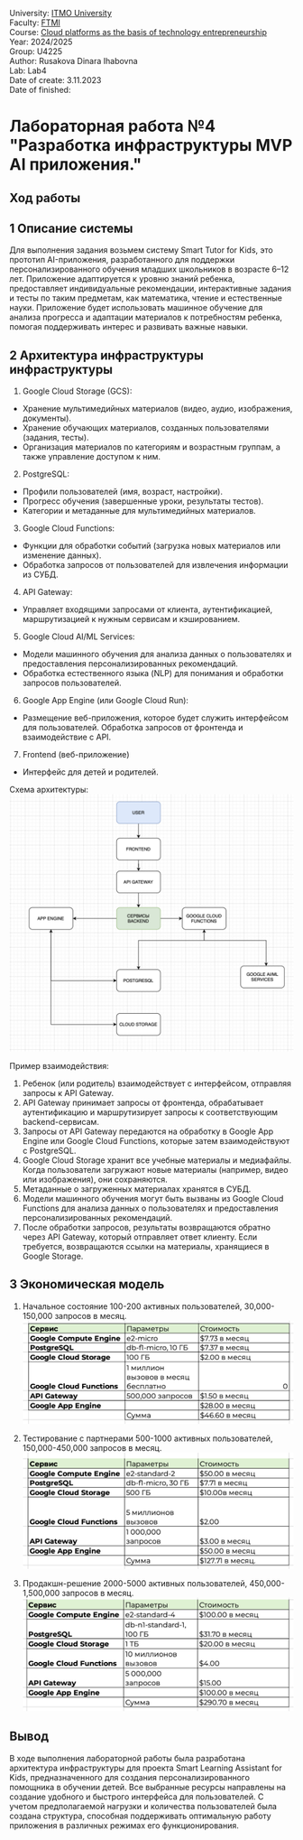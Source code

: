 University: [ITMO University](https://itmo.ru/ru/)  
Faculty: [FTMI](https://fict.itmo.ru)  
Course: [Cloud platforms as the basis of technology entrepreneurship](https://)  
Year: 2024/2025  
Group: U4225  
Author: Rusakova Dinara Ihabovna  
Lab: Lab4  
Date of create: 3.11.2023  
Date of finished:  


# Лабораторная работа №4 "Разработка инфраструктуры MVP AI приложения."

## Ход работы
## 1 Описание системы
Для выполнения задания возьмем систему Smart Tutor for Kids, это прототип AI-приложения, разработанного для поддержки персонализированного обучения младших школьников в возрасте 6–12 лет. Приложение адаптируется к уровню знаний ребенка, предоставляет индивидуальные рекомендации, интерактивные задания и тесты по таким предметам, как математика, чтение и естественные науки. Приложение будет использовать машинное обучение для анализа прогресса и адаптации материалов к потребностям ребенка, помогая поддерживать интерес и развивать важные навыки.

## 2 Архитектура инфраструктуры инфраструктуры 

1. Google Cloud Storage (GCS):
- Хранение мультимедийных материалов (видео, аудио, изображения, документы).
- Хранение обучающих материалов, созданных пользователями (задания, тесты).
- Организация материалов по категориям и возрастным группам, а также управление доступом к ним.

2. PostgreSQL:
- Профили пользователей (имя, возраст, настройки).
- Прогресс обучения (завершенные уроки, результаты тестов).
- Категории и метаданные для мультимедийных материалов.

3. Google Cloud Functions:
- Функции для обработки событий (загрузка новых материалов или изменение данных).
- Обработка запросов от пользователей для извлечения информации из СУБД.

4. API Gateway:
- Управляет входящими запросами от клиента, аутентификацией, маршрутизацией к нужным сервисам и кэшированием.

5. Google Cloud AI/ML Services:
- Модели машинного обучения для анализа данных о пользователях и предоставления персонализированных рекомендаций.
- Обработка естественного языка (NLP) для понимания и обработки запросов пользователей.

6. Google App Engine (или Google Cloud Run):
- Размещение веб-приложения, которое будет служить интерфейсом для пользователей.
Обработка запросов от фронтенда и взаимодействие с API.

7. Frontend (веб-приложение)
- Интерфейс для детей и родителей.

Схема архитектуры:
![](/lab4/screenshots/lab4_task2.png)

Пример взаимодействия:
1. Ребенок (или родитель) взаимодействует с интерфейсом, отправляя запросы к API Gateway.
2. API Gateway принимает запросы от фронтенда, обрабатывает аутентификацию и маршрутизирует запросы к соответствующим backend-сервисам.
3. Запросы от API Gateway передаются на обработку в Google App Engine или Google Cloud Functions, которые затем взаимодействуют с PostgreSQL.
4. Google Cloud Storage хранит все учебные материалы и медиафайлы. Когда пользователи загружают новые материалы (например, видео или изображения), они сохраняются.
5. Метаданные о загруженных материалах хранятся в СУБД.
6. Модели машинного обучения могут быть вызваны из Google Cloud Functions для анализа данных о пользователях и предоставления персонализированных рекомендаций.
7. После обработки запросов, результаты возвращаются обратно через API Gateway, который отправляет ответ клиенту. Если требуется, возвращаются ссылки на материалы, хранящиеся в Google Storage.

## 3 Экономическая модель
1. Начальное состояние
100-200 активных пользователей, 30,000-150,000 запросов в месяц.
![](/lab4/screenshots/lab4_task3_1.png)

2. Тестирование с партнерами 
500-1000 активных пользователей, 150,000-450,000 запросов в месяц.
![](/lab4/screenshots/lab4_task3_2.png)

3. Продакшн-решение
2000-5000 активных пользователей, 450,000-1,500,000 запросов в месяц.
![](/lab4/screenshots/lab4_task3_3.png)

## Вывод

В ходе выполнения лабораторной работы была разработана архитектура инфраструктуры для проекта Smart Learning Assistant for Kids, предназначенного для создания персонализированного помощника в обучении детей. Все выбранные ресурсы направлены на создание удобного и быстрого интерфейса для пользователей. С учетом предполагаемой нагрузки и количества пользователей была создана структура, способная поддерживать оптимальную работу приложения в различных режимах его функционирования. 




